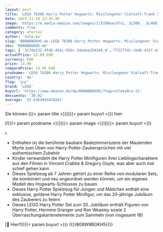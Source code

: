 ```yaml
---
layout: post
title: 'LEGO 76386 Harry Potter Hogwarts: Misslungener Vielsaft-Trank Set zum 20. Jubiläum mit Harry als goldene Minifigur  Fanartikel'
date: 2023-11-10 13:35:46
image: 'https://m.media-amazon.com/images/I/51hNxecUfcL._SL500_._SL400_.jpg'
comments: true
category: ofertas
author: 'tole.es'
slug: 'B08W8BGKH5-de LEGO 76386 Harry Potter Hogwarts: Misslungener Vielsaft-...'
sku: 'B08W8BGKH5-de'
tags: [ '3c7da132-4fdb-45ec-95bc-24ebea2541e9_0','772277dc-cbdb-432f-a915-25a321e9ed8c_0','772277dc-cbdb-432f-a915-25a321e9ed8c_3001','772277dc-cbdb-432f-a915-25a321e9ed8c_3901','772277dc-cbdb-432f-a915-25a321e9ed8c_4301','772277dc-cbdb-432f-a915-25a321e9ed8c_4401','772277dc-cbdb-432f-a915-25a321e9ed8c_5301','772277dc-cbdb-432f-a915-25a321e9ed8c_9901','Arborist Merchandising Root','Baby- & Kleinkindspielzeug','Bau- & Konstruktionsspielzeug','Bauen & Konstruktion Spielzeugfiguren','Bauspielzeug & Konstruktionsspielzeug','Custom Stores','Kunden-Favoriten: Spielzeug','LEGO','Selektion1','Self Service','Special Features Stores','Spiele, Spielzeug und Sammlerstücke für große Kinder','Spielzeug','Sport & Outdoor','Xmas23 Most wanted Toys','lego','🇩🇪', ]
actualPrice: 13.99 EUR
currency: EUR
price: 13.99
comparePrice: 19.99 EUR
prodname: 'LEGO 76386 Harry Potter Hogwarts: Misslungener Vielsaft-Trank Set zum 20. Jubiläum mit Harry als goldene Minifigur  Fanartikel'
country: 'de'
flag: '🇩🇪'
brand: 'LEGO'
buyurl: 'https://www.amazon.de/dp/B08W8BGKH5/?tag=tolees0ca-21'
descuento: '30.02'
average: '15.6363043478261'
---
```


Sie können [{{< param title >}}]({{< param buyurl >}}) hier:

[![{{< param prodname >}}]({{< param image >}})]({{< param buyurl >}})

ℹ️:

- Enthalten ist die berühmte baubare Badezimmerszene der Maulenden Myrte zum Üben von Harry-Potter-Zaubersprüchen mit viel authentischem Zubehör
- Kinder verwandeln die Harry Potter Minifiguren ihrer Lieblingscharaktere aus den Filmen in Vincent Crabbe & Gregory Goyle, was aber auch mal schief gehen kann
- Dieses Spielzeug ab 7 Jahren gehört zu einer Reihe von modularen Sets, die kombiniert und neu angeordnet werden können, um ein eigenes Modell des Hogwarts-Schlosses zu bauen
- Dieses Harry Potter Spielzeug für Jungen und Mädchen enthält eine exklusive, goldene Harry Potter Minifigur, um das 20-jährige Jubiläum des Zauberers zu feiern
- Dieses LEGO Harry Potter Set zum 20. Jubiläum enthält Figuren von Harry Potter, Hermine Granger und Ron Weasley sowie 2 Überraschungskartenelemente zum Sammeln (von insgesamt 16)

[🛒 Hier!!]({{< param buyurl >}})
{{<world>}}B08W8BGKH5{{</world>}}
